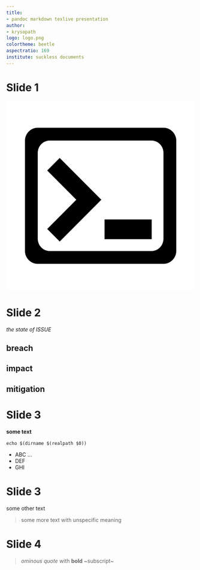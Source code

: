 ```yaml
---
title:
- pandoc markdown texlive presentation
author:
- krysopath
logo: logo.png 
colortheme: beetle 
aspectratio: 169
institute: suckless documents
---
```


# Slide 1

![image](logo.png)

# Slide 2

*the state of ISSUE*

## breach

## impact

## mitigation

# Slide 3

**some text**

```
echo $(dirname $(realpath $0))
```

- ABC
...
- DEF
- GHI

# Slide 3

some other text

>some more text with unspecific meaning

# Slide 4

>*ominous quote* with **bold** ~subscript~
